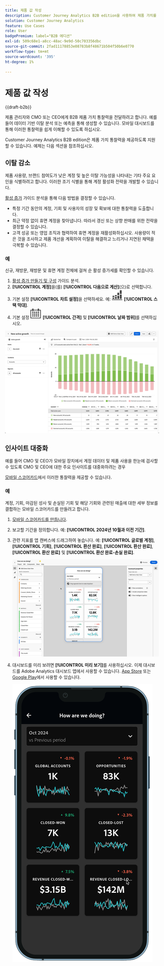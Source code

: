 ```yaml
---
title: 제품 값 작성
description: Customer Journey Analytics B2B edition을 사용하여 제품 가치를 구축하는 방법에 대해 알아봅니다.
solution: Customer Journey Analytics
feature: Use Cases
role: User
badgePremium: label="B2B 에디션"
exl-id: 509c68e1-a8cc-48ac-9e9d-50c703356dbc
source-git-commit: 2fad11178853e08783b8f48671b504f50b6e0770
workflow-type: tm+mt
source-wordcount: '395'
ht-degree: 1%

---
```


# 제품 값 작성

{{draft-b2b}}

제품 관리자와 CMO 또는 CEO에게 B2B 제품 가치 통찰력을 전달하려고 합니다. 예를 들어 데이터 기반 이탈 분석 또는 예측을 통해 생성할 수 있습니다. 모바일 대시보드를 통해 이러한 통찰력을 쉽게 이해할 수 있도록 하십시오.

Customer Journey Analytics B2B edition은 제품 가치 통찰력을 제공하도록 지원할 수 있습니다. 예제는 다음 섹션을 참조하십시오.


## 이탈 감소

제품 사용량, 브랜드 참여도가 낮은 계정 및 높은 이탈 가능성을 나타내는 기타 주요 요인을 식별하려고 합니다. 이러한 조기 식별을 통해 계정 활성화 전략을 개발할 수 있습니다.

[활성 증가](/help/guided-analysis/types/active-growth.md) 가이드 분석을 통해 다음 방법을 결정할 수 있습니다.

* 특정 기간 동안의 계정, 기회 및 사용자의 성장 및 확보에 대한 통찰력을 도출합니다.
* 최근 약정 없이 휴면 계정을 찾아냅니다. 따라서 갱신 또는 상향 판매를 위한 전략을 결정할 수 있습니다.
* 고객 성공 또는 영업 조직과 협력하여 휴면 계정을 재활성화하십시오. 사용량이 적은 것을 조사하고 제품 개선을 계획하여 이탈을 해결하고 느리거나 지연된 채택을 극복할 수 있습니다.

### 예

신규, 재방문, 재방문 및 휴면 계정 전체에 걸쳐 순 활성 증가세를 확인할 수 있습니다.

1. [활성 증가 만들기 및 구성](/help/guided-analysis/types/active-growth.md) 가이드 분석.
1. **[!UICONTROL 계정]**&#x200B;을(를) **[!UICONTROL 다음으로 계산]**(으)로 선택합니다.
1. 기본 설정 **[!UICONTROL 차트 설정]**&#x200B;을 선택하세요. 예: ![GraphBarVerticalStacked](/help/assets/icons/GraphBarVerticalStacked.svg) **[!UICONTROL 스택 막대]**.
1. 기본 설정 ![일정](/help/assets/icons/Calendar.svg) **[!UICONTROL 간격]** 및 **[!UICONTROL 날짜 범위]**&#x200B;를 선택하십시오.

![B2B 사용 사례 - 제품 값 작성 - 이탈 감소 - 활성 증가](assets/b2b-uc-build-product-value-active-growth.png)


## 인사이트 대중화

예를 들어 CMO 및 CEO가 모바일 장치에서 계정 데이터 및 제품 사용을 한눈에 검사할 수 있도록 CMO 및 CEO에 대한 주요 인사이트를 대중화하려는 경우

[모바일 스코어카드](/help/mobile-app/home.md)에서 이러한 통찰력을 제공할 수 있습니다.

### 예

계정, 기회, 마감된 성사 및 손실된 기회 및 해당 기회와 관련된 매출에 대한 세부 정보를 결합하는 모바일 스코어카드를 만들려고 합니다.

1. [모바일 스코어카드를 만듭니다](/help/mobile-app/create-scorecard.md).
1. 보고할 기간을 정의합니다. 예: **[!UICONTROL 2024년 10월과 이전 기간]**.
1. 관련 지표를 앱 캔버스에 드래그하여 놓습니다. 예: **[!UICONTROL 글로벌 계정]**, **[!UICONTROL 기회]**, **[!UICONTROL 환산 완료]**, **[!UICONTROL 환산 완료]**, **[!UICONTROL 환산 완료]** 및 **[!UICONTROL 환산 완료-손실 완료]**.

   ![B2B 사용 사례 - 제품 값 작성 - 통찰력 대중화 - 모바일 스코어카드](assets/b2b-uc-build-product-value-mobile-scorecard.png)

1. 대시보드를 미리 보려면 **[!UICONTROL 미리 보기]**&#x200B;를 사용하십시오. 이제 대시보드를 Adobe Analytics 대시보드 앱에서 사용할 수 있습니다. [App Store](https://apps.apple.com/us/app/adobe-analytics-dashboards/id1509062264) 또는 [Google Play](https://play.google.com/store/apps/details?id=com.adobe.analyticsdashboards)에서 사용할 수 있습니다.

   ![B2B 사용 사례 - 제품 값 작성 - 통찰력 민주화 - 모바일 스코어카드 미리 보기](assets/b2b-uc-build-product-value-mobile-scorecard-preview.png)
